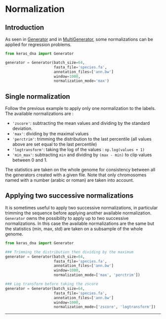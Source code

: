 # Normalization

## Introduction

As seen in [Generator](./generators.md) and in [MultiGenerator](./multigenerator.md), some normalizations can be applied for regression problems.

```python
from keras_dna import Generator

generator = Generator(batch_size=64,
                      fasta_file='species.fa',
                      annotation_files=['ann.bw']
                      window=1000,
                      normalization_mode='max')
```

## Single normalization

Follow the previous example to apply only one normalization to the labels. The available normalizations are :

- `'zscore'`: subtracting the mean values and dividing by the standard deviation.
- `'max'`: dividing by the maximal values
- `'perctrim'`: trimming the distribution to the last percentile (all values above are set equal to the last percentile)
- `'logtransform'`: taking the log of the values : `np.log(values + 1)`
- `'min_max'`: subtracting `min` and dividing by `(max - min)` to clip values between 0 and 1.

The statistics are taken on the whole genome for consistency between all the generators created with a given file. Note that only chromosomes named with a number (arabic or roman) are taken into account.

## Applying two successive normalizations

It is sometimes useful to apply two successive normalizations, in particular trimming the sequence before applying another available normalization. `Generator` owns the possibility to apply up to two successive normalizations. In this case the available normalizations are the same but the statistics (min, max, std) are taken on a subsample of the whole genome.

```python
from keras_dna import Generator

### Trimming the distribution then dividing by the maximum
generator = Generator(batch_size=64,
                      fasta_file='species.fa',
                      annotation_files=['ann.bw']
                      window=1000,
                      normalization_mode=['max', 'perctrim'])

### Log transform before taking the zscore
generator = Generator(batch_size=64,
                      fasta_file='species.fa',
                      annotation_files=['ann.bw']
                      window=1000,
                      normalization_mode=['zscore', 'logtransform'])
```

-------------------------
